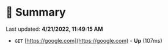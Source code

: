 # 📖 Summary
Last updated: **4/21/2022, 11:49:15 AM**

- `GET` [https://google.com](https://google.com) - **Up** (107ms)
